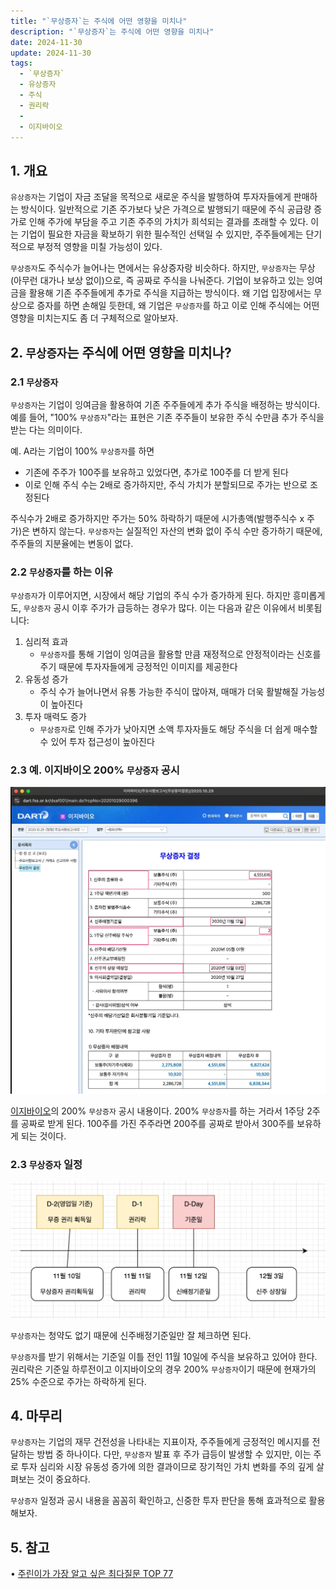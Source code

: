 ```yaml
---
title: "`무상증자`는 주식에 어떤 영향을 미치나"
description: "`무상증자`는 주식에 어떤 영향을 미치나"
date: 2024-11-30
update: 2024-11-30
tags:
  - `무상증자`
  - 유상증자
  - 주식
  - 권리락
  - 
  - 이지바이오
---
```


## 1. 개요

`유상증자`는 기업이 자금 조달을 목적으로 새로운 주식을 발행하여 투자자들에게 판매하는 방식이다. 일반적으로 기존 주가보다 낮은 가격으로 발행되기 때문에 주식 공급량 증가로 인해 주가에 부담을 주고 기존 주주의 가치가 희석되는 결과를 초래할 수 있다. 이는 기업이 필요한 자금을 확보하기 위한 필수적인 선택일 수 있지만, 주주들에게는 단기적으로 부정적 영향을 미칠 가능성이 있다.

``무상증자``도 주식수가 늘어나는 면에서는 유상증자랑 비슷하다. 하지만, ``무상증자``는 무상(아무런 대가나 보상 없이)으로, 즉 공짜로 주식을 나눠준다. 기업이 보유하고 있는 잉여금을 활용해 기존 주주들에게 추가로 주식을 지급하는 방식이다. 왜 기업 입장에서는 무상으로 증자를 하면 손해일 듯한데, 왜 기업은 `무상증자`를 하고 이로 인해 주식에는 어떤 영향을 미치는지도 좀 더 구체적으로 알아보자.

## 2. `무상증자`는 주식에 어떤 영향을 미치나?

### 2.1 `무상증자`

`무상증자`는 기업이 잉여금을 활용하여 기존 주주들에게 추가 주식을 배정하는 방식이다. 예를 들어, "100% `무상증자`"라는 표현은 기존 주주들이 보유한 주식 수만큼 추가 주식을 받는 다는 의미이다.

예. A라는 기업이 100% `무상증자`를 하면

- 기존에 주주가 100주를 보유하고 있었다면, 추가로 100주를 더 받게 된다
- 이로 인해 주식 수는 2배로 증가하지만, 주식 가치가 분할되므로 주가는 반으로 조정된다

주식수가 2배로 증가하지만 주가는 50% 하락하기 때문에 시가총액(발행주식수 x 주가)은 변하지 않는다. `무상증자`는 실질적인 자산의 변화 없이 주식 수만 증가하기 때문에, 주주들의 지분율에는 변동이 없다.

### 2.2 `무상증자`를 하는 이유

`무상증자`가 이루어지면, 시장에서 해당 기업의 주식 수가 증가하게 된다. 하지만 흥미롭게도, `무상증자` 공시 이후 주가가 급등하는 경우가 많다. 이는 다음과 같은 이유에서 비롯됩니다:

1. 심리적 효과
   - `무상증자`를 통해 기업이 잉여금을 활용할 만큼 재정적으로 안정적이라는 신호를 주기 때문에 투자자들에게 긍정적인 이미지를 제공한다
2. 유동성 증가
   - 주식 수가 늘어나면서 유통 가능한 주식이 많아져, 매매가 더욱 활발해질 가능성이 높아진다
3. 투자 매력도 증가
   - `무상증자`로 인해 주가가 낮아지면 소액 투자자들도 해당 주식을 더 쉽게 매수할 수 있어 투자 접근성이 높아진다

### 2.3 예. 이지바이오 200% `무상증자` 공시

![전자공시 - 이지바이오](image-20241130153513688.png)

[이지바이오](https://finance.naver.com/item/dart.naver?code=353810)의 200% `무상증자` 공시 내용이다. 200% `무상증자`를 하는 거라서 1주당 2주를 공짜로 받게 된다. 100주를 가진 주주라면 200주를 공짜로 받아서 300주를 보유하게 되는 것이다.

### 2.3 `무상증자` 일정

![`무상증자` 일정 - 이지바이오](image-20241130153533221.png)

`무상증자`는 청약도 없기 때문에 신주배정기준일만 잘 체크하면 된다.

`무상증자`를 받기 위해서는 기준일 이틀 전인 11월 10일에 주식을 보유하고 있어야 한다. 권리락은 기준일 하루전이고 이지바이오의 경우 200% `무상증자`이기 때문에 현재가의 25% 수준으로 주가는 하락하게 된다.

## 4. 마무리

`무상증자`는 기업의 재무 건전성을 나타내는 지표이자, 주주들에게 긍정적인 메시지를 전달하는 방법 중 하나이다. 다만, `무상증자` 발표 후 주가 급등이 발생할 수 있지만, 이는 주로 투자 심리와 시장 유동성 증가에 의한 결과이므로 장기적인 가치 변화를 주의 깊게 살펴보는 것이 중요하다.

`무상증자` 일정과 공시 내용을 꼼꼼히 확인하고, 신중한 투자 판단을 통해 효과적으로 활용해보자.

## 5. 참고

• [주린이가 가장 알고 싶은 최다질문 TOP 77](https://ridibooks.com/books/236000504?_s=search&_q=주린이가&_rdt_sid=SearchBookList)
